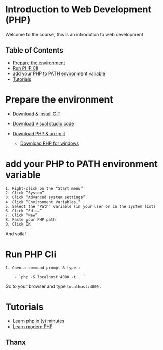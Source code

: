 # Introduction to Web Development (PHP)

Welcome to the course, this is an introdution to web development

## Table of Contents

- [Prepare the environment](#Prepare-the-environment)
- [Run PHP Cli](#Run-PHP-Cli)
- [add your PHP to PATH environment variable](#add-your-PHP-to-PATH-environment-variable)
- [Tutorials](#Tutorials)

# Prepare the environment

- [Download & install GIT ](https://git-scm.com/downloads)
- [Download Visual studio code ](https://code.visualstudio.com/download)

- [Download PHP & unzip it ](https://www.php.net/downloads.php)
  - [Download PHP for windows ](https://windows.php.net/download#php-7.4)

# add your PHP to PATH environment variable

    1. Right-click on the “Start menu”
    2. Click “System”
    3. Click “Advanced system settings”
    4. Click “Environment Variables…”
    5. Select the “Path” variable (in your user or in the system list)
    6. Click “Edit…”
    7. Click “New”
    8. Paste your PHP path
    9. Click OK

And voilà!

# Run PHP Cli

    1. Open a command prompt & type :

        - `php -S localhost:4000 -t . `

Go to your browser and type `localhost:4000` .

# Tutorials

- [Learn php in (y) minutes ](https://learnxinyminutes.com/docs/php/)
- [Learn modern PHP](https://learnxinyminutes.com/docs/php/)

## Thanx
